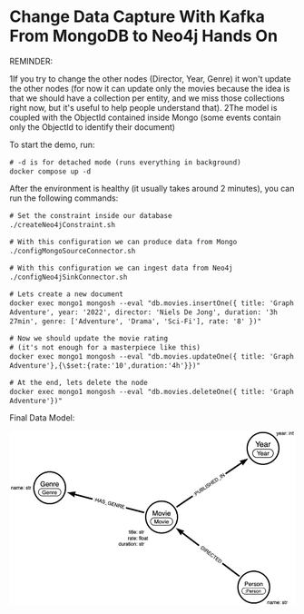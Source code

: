 # Change Data Capture With Kafka From MongoDB to Neo4j Hands On

REMINDER:

1If you try to change the other nodes (Director, Year, Genre) it won't update the other nodes (for now it can update only the movies because the idea is that we should have a collection per entity, and we miss those collections right now, but it's useful to help people understand that).
2The model is coupled with the ObjectId contained inside Mongo (some events contain only the ObjectId to identify their document)

To start the demo, run:

```shell
# -d is for detached mode (runs everything in background)
docker compose up -d
```

After the environment is healthy (it usually takes around 2 minutes), you can run the following commands:

```shell
# Set the constraint inside our database
./createNeo4jConstraint.sh
```

```shell
# With this configuration we can produce data from Mongo 
./configMongoSourceConnector.sh
```

```shell
# With this configuration we can ingest data from Neo4j 
./configNeo4jSinkConnector.sh
```

```shell
# Lets create a new document  
docker exec mongo1 mongosh --eval "db.movies.insertOne({ title: 'Graph Adventure', year: '2022', director: 'Niels De Jong', duration: '3h 27min', genre: ['Adventure', 'Drama', 'Sci-Fi'], rate: '8' })"
```

```shell
# Now we should update the movie rating
# (it's not enough for a masterpiece like this)
docker exec mongo1 mongosh --eval "db.movies.updateOne({ title: 'Graph Adventure'},{\$set:{rate:'10',duration:'4h'}})"
```

```shell
# At the end, lets delete the node
docker exec mongo1 mongosh --eval "db.movies.deleteOne({ title: 'Graph Adventure'})"
```
 
Final Data Model:

![alt ext](img/dataModel.png)
